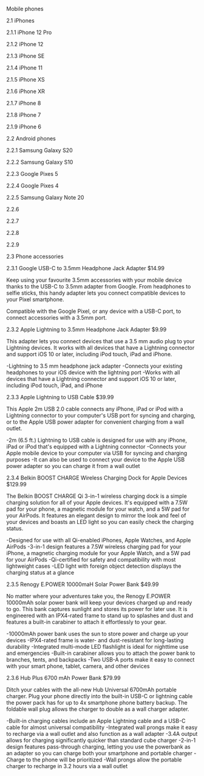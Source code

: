 Mobile phones

2.1 iPhones

2.1.1 iPhone 12 Pro

2.1.2 iPhone 12

2.1.3 iPhone SE

2.1.4 iPhone 11

2.1.5 iPhone XS

2.1.6 iPhone XR

2.1.7 iPhone 8

2.1.8 iPhone 7

2.1.9 iPhone 6

2.2 Android phones

2.2.1 Samsung Galaxy S20

2.2.2 Samsung Galaxy S10

2.2.3 Google Pixes 5

2.2.4 Google Pixes 4

2.2.5 Samsung Galaxy Note 20

2.2.6 

2.2.7

2.2.8

2.2.9

2.3 Phone accessories

2.3.1 Google USB-C to 3.5mm Headphone Jack Adapter $14.99

Keep using your favourite 3.5mm accessories with your mobile device thanks to the USB-C to 3.5mm adapter from Google. From headphones to selfie sticks, this handy adapter lets you connect compatible devices to your Pixel smartphone.

Compatible with the Google Pixel, or any device with a USB-C port, to connect accessories with a 3.5mm port.

2.3.2 Apple Lightning to 3.5mm Headphone Jack Adapter $9.99

This adapter lets you connect devices that use a 3.5 mm audio plug to your Lightning devices. It works with all devices that have a Lightning connector and support iOS 10 or later, including iPod touch, iPad and iPhone.

-Lightning to 3.5 mm headphone jack adapter
-Connects your existing headphones to your iOS device with the lightning port
-Works with all devices that have a Lightning connector and support iOS 10 or later, including iPod touch, iPad, and iPhone

2.3.3 Apple Lightning to USB Cable $39.99

This Apple 2m USB 2.0 cable connects any iPhone, iPad or iPod with a Lightning connector to your computer's USB port for syncing and charging, or to the Apple USB power adapter for convenient charging from a wall outlet.

-2m (6.5 ft.) Lightning to USB cable is designed for use with any iPhone, iPad or iPod that's equipped with a Lightning connector
-Connects your Apple mobile device to your computer via USB for syncing and charging purposes
-It can also be used to connect your device to the Apple USB power adapter so you can charge it from a wall outlet

2.3.4 Belkin BOOST CHARGE Wireless Charging Dock for Apple Devices $129.99

The Belkin BOOST CHARGE Qi 3-in-1 wireless charging dock is a simple charging solution for all of your Apple devices. It's equipped with a 7.5W pad for your phone, a magnetic module for your watch, and a 5W pad for your AirPods. It features an elegant design to mirror the look and feel of your devices and boasts an LED light so you can easily check the charging status.

-Designed for use with all Qi-enabled iPhones, Apple Watches, and Apple AirPods
-3-in-1 design features a 7.5W wireless charging pad for your iPhone, a magnetic charging module for your Apple Watch, and a 5W pad for your AirPods
-Qi-certified for safety and compatibility with most lightweight cases
-LED light with foreign object detection displays the charging status at a glance

2.3.5 Renogy E.POWER 10000maH Solar Power Bank $49.99

No matter where your adventures take you, the Renogy E.POWER 10000mAh solar power bank will keep your devices charged up and ready to go. This bank captures sunlight and stores its power for later use. It is engineered with an IPX4-rated frame to stand up to splashes and dust and features a built-in carabiner to attach it effortlessly to your gear.

-10000mAh power bank uses the sun to store power and charge up your devices
-IPX4-rated frame is water- and dust-resistant for long-lasting durability
-Integrated multi-mode LED flashlight is ideal for nighttime use and emergencies
-Built-in carabiner allows you to attach the power bank to branches, tents, and backpacks
-Two USB-A ports make it easy to connect with your smart phone, tablet, camera, and other devices

2.3.6  Hub Plus 6700 mAh Power Bank $79.99

Ditch your cables with the all-new Hub Universal 6700mAh portable charger. Plug your phone directly into the built-in USB-C or lightning cable the power pack has for up to 4x smartphone phone battery backup. The foldable wall plug allows the charger to double as a wall charger adapter.

-Built-in charging cables include an Apple Lightning cable and a USB-C cable for almost universal compatibility
-Integrated wall prongs make it easy to recharge via a wall outlet and also function as a wall adapter
-3.4A output allows for charging significantly quicker than standard cube charger
-2-in-1 design features pass-through charging, letting you use the powerbank as an adapter so you can charge both your smartphone and portable charger
-Charge to the phone will be prioritized
-Wall prongs allow the portable charger to recharge in 3.2 hours via a wall outlet